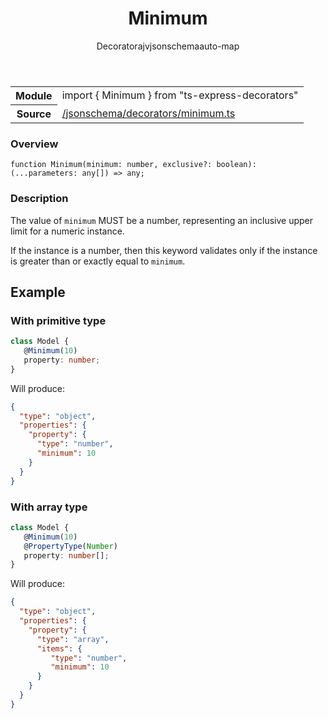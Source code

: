 
<header class="symbol-info-header"><h1 id="minimum">Minimum</h1><label class="symbol-info-type-label decorator">Decorator</label><label class="api-type-label ajv" title="ajv">ajv</label><label class="api-type-label jsonschema" title="jsonschema">jsonschema</label><label class="api-type-label auto-map" title="The data will be stored on the right place according to the type and collectionType (primitive or collection).">auto-map</label></header>
<!-- summary -->
<section class="symbol-info"><table class="is-full-width"><tbody><tr><th>Module</th><td><div class="lang-typescript"><span class="token keyword">import</span> { Minimum }&nbsp;<span class="token keyword">from</span>&nbsp;<span class="token string">"ts-express-decorators"</span></div></td></tr><tr><th>Source</th><td><a href="https://github.com/Romakita/ts-express-decorators/blob/v3.9.1/src//jsonschema/decorators/minimum.ts#L0-L0">/jsonschema/decorators/minimum.ts</a></td></tr></tbody></table></section>
<!-- overview -->


### Overview


<pre><code class="typescript-lang ">function <span class="token function">Minimum</span><span class="token punctuation">(</span>minimum<span class="token punctuation">:</span> <span class="token keyword">number</span><span class="token punctuation">,</span> exclusive?<span class="token punctuation">:</span> <span class="token keyword">boolean</span><span class="token punctuation">)</span><span class="token punctuation">:</span> <span class="token punctuation">(</span>...parameters<span class="token punctuation">:</span> <span class="token keyword">any</span><span class="token punctuation">[</span><span class="token punctuation">]</span><span class="token punctuation">)</span> => <span class="token keyword">any</span><span class="token punctuation">;</span></code></pre>


<!-- Parameters -->

<!-- Description -->


### Description

The value of `minimum` MUST be a number, representing an inclusive upper limit for a numeric instance.

If the instance is a number, then this keyword validates only if the instance is greater than or exactly equal to `minimum`.

## Example
### With primitive type

```typescript
class Model {
   @Minimum(10)
   property: number;
}
```

Will produce:

```json
{
  "type": "object",
  "properties": {
    "property": {
      "type": "number",
      "minimum": 10
    }
  }
}
```

### With array type

```typescript
class Model {
   @Minimum(10)
   @PropertyType(Number)
   property: number[];
}
```

Will produce:

```json
{
  "type": "object",
  "properties": {
    "property": {
      "type": "array",
      "items": {
         "type": "number",
         "minimum": 10
      }
    }
  }
}
```

<!-- Members -->

